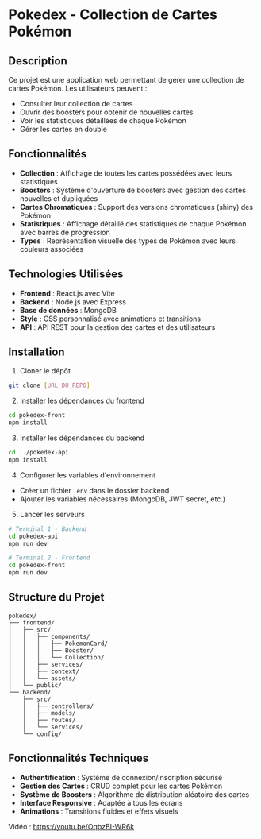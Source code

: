# Pokedex - Collection de Cartes Pokémon

## Description
Ce projet est une application web permettant de gérer une collection de cartes Pokémon. Les utilisateurs peuvent :
- Consulter leur collection de cartes
- Ouvrir des boosters pour obtenir de nouvelles cartes
- Voir les statistiques détaillées de chaque Pokémon
- Gérer les cartes en double

## Fonctionnalités
- **Collection** : Affichage de toutes les cartes possédées avec leurs statistiques
- **Boosters** : Système d'ouverture de boosters avec gestion des cartes nouvelles et dupliquées
- **Cartes Chromatiques** : Support des versions chromatiques (shiny) des Pokémon
- **Statistiques** : Affichage détaillé des statistiques de chaque Pokémon avec barres de progression
- **Types** : Représentation visuelle des types de Pokémon avec leurs couleurs associées

## Technologies Utilisées
- **Frontend** : React.js avec Vite
- **Backend** : Node.js avec Express
- **Base de données** : MongoDB
- **Style** : CSS personnalisé avec animations et transitions
- **API** : API REST pour la gestion des cartes et des utilisateurs

## Installation
1. Cloner le dépôt
```bash
git clone [URL_DU_REPO]
```

2. Installer les dépendances du frontend
```bash
cd pokedex-front
npm install
```

3. Installer les dépendances du backend
```bash
cd ../pokedex-api
npm install
```

4. Configurer les variables d'environnement
- Créer un fichier `.env` dans le dossier backend
- Ajouter les variables nécessaires (MongoDB, JWT secret, etc.)

5. Lancer les serveurs
```bash
# Terminal 1 - Backend
cd pokedex-api
npm run dev

# Terminal 2 - Frontend
cd pokedex-front
npm run dev
```

## Structure du Projet
```
pokedex/
├── frontend/
│   ├── src/
│   │   ├── components/
│   │   │   ├── PokemonCard/
│   │   │   ├── Booster/
│   │   │   └── Collection/
│   │   ├── services/
│   │   ├── context/
│   │   └── assets/
│   └── public/
└── backend/
    ├── src/
    │   ├── controllers/
    │   ├── models/
    │   ├── routes/
    │   └── services/
    └── config/
```

## Fonctionnalités Techniques
- **Authentification** : Système de connexion/inscription sécurisé
- **Gestion des Cartes** : CRUD complet pour les cartes Pokémon
- **Système de Boosters** : Algorithme de distribution aléatoire des cartes
- **Interface Responsive** : Adaptée à tous les écrans
- **Animations** : Transitions fluides et effets visuels


Vidéo :
https://youtu.be/OqbzBI-WR6k